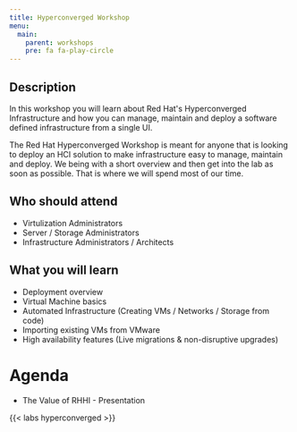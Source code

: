 ```yaml
---
title: Hyperconverged Workshop
menu:
  main:
    parent: workshops
    pre: fa fa-play-circle 
---
```


## Description

In this workshop you will learn about Red Hat's Hyperconverged Infrastructure and how you can manage, maintain and deploy a software defined infrastructure from a single UI.

The Red Hat Hyperconverged Workshop is meant for anyone that is looking to deploy an HCI solution to make infrastructure easy to manage, maintain and deploy.  We being with a short overview and then get into the lab as soon as possible. That is where we will spend most of our time.

## Who should attend

- Virtulization Administrators
- Server / Storage Administrators
- Infrastructure Administrators / Architects

## What you will learn

- Deployment overview
- Virtual Machine basics
- Automated Infrastructure (Creating VMs / Networks / Storage from code)
- Importing existing VMs from VMware
- High availability features (Live migrations & non-disruptive upgrades)


# Agenda

- The Value of RHHI - Presentation

{{< labs hyperconverged >}}
